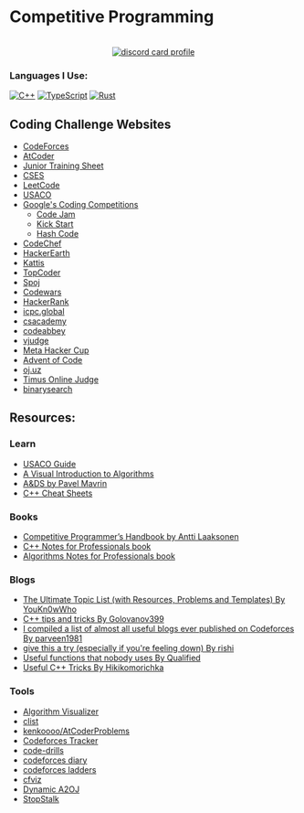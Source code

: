 # Competitive Programming

</br>

<div align="center">
  <a href="https://discord.com/users/90431685472038912" target="_blank">
    <img alt="discord card profile"src="https://lanyard.kyrie25.me/api/90431685472038912?idleMessage=Just%20chillin'%20at%20the%20moment..." />
  </a>
</div>

### Languages I Use:

[![C++](https://img.shields.io/badge/c++-%2300599C.svg?style=for-the-badge&logo=c%2B%2B&logoColor=white)](http://www.cplusplus.org) [![TypeScript](https://img.shields.io/badge/typescript-%23007ACC.svg?style=for-the-badge&logo=typescript&logoColor=white)](https://www.typescriptlang.org) [![Rust](https://img.shields.io/badge/rust-%23000000.svg?style=for-the-badge&logo=rust&logoColor=white)](https://www.rust-lang.org)

## Coding Challenge Websites

- [CodeForces](https://codeforces.com/)
- [AtCoder](https://atcoder.jp/)
- [Junior Training Sheet](https://goo.gl/unDETI)
- [CSES](https://cses.fi/)
- [LeetCode](https://leetcode.com/)
- [USACO](https://usaco.guide/)
- [Google's Coding Competitions](https://codingcompetitions.withgoogle.com)
  - [Code Jam](https://codingcompetitions.withgoogle.com/codejam)
  - [Kick Start](https://codingcompetitions.withgoogle.com/kickstart)
  - [Hash Code](https://codingcompetitions.withgoogle.com/hashcode)
- [CodeChef](https://www.codechef.com/)
- [HackerEarth](https://www.hackerearth.com/)
- [Kattis](https://open.kattis.com/)
- [TopCoder](https://www.topcoder.com/)
- [Spoj](https://www.spoj.com/)
- [Codewars](https://www.codewars.com/)
- [HackerRank](https://www.hackerrank.com/)
- [icpc.global](https://icpc.global/)
- [csacademy](https://csacademy.com)
- [codeabbey](https://www.codeabbey.com)
- [vjudge](https://vjudge.net)
- [Meta Hacker Cup](https://www.facebook.com/hackercup/)
- [Advent of Code](https://adventofcode.com/)
- [oj.uz](https://oj.uz/)
- [Timus Online Judge](https://acm.timus.ru)
- [binarysearch](https://binarysearch.com)

## Resources:

### Learn

- [USACO Guide](https://usaco.guide/)
- [A Visual Introduction to Algorithms](https://www.educative.io/courses/visual-introduction-to-algorithms)
- [A&DS by Pavel Mavrin](https://www.youtube.com/playlist?list=PLrS21S1jm43igE57Ye_edwds_iL7ZOAG4)
- [C++ Cheat Sheets](https://hackingcpp.com/cpp/cheat_sheets.html)

### Books

- [Competitive Programmer’s Handbook by Antti Laaksonen](https://cses.fi/book/book.pdf)
- [C++ Notes for Professionals book](https://books.goalkicker.com/CPlusPlusBook/)
- [Algorithms Notes for Professionals book](https://books.goalkicker.com/AlgorithmsBook/)

### Blogs

- [The Ultimate Topic List (with Resources, Problems and Templates) By YouKn0wWho](https://codeforces.com/blog/entry/95106)
- [C++ tips and tricks By Golovanov399](https://codeforces.com/blog/entry/74684)
- [I compiled a list of almost all useful blogs ever published on Codeforces By parveen1981](https://codeforces.com/blog/entry/91363)
- [give this a try (especially if you're feeling down) By rishi](https://codeforces.com/blog/entry/81522)
- [Useful functions that nobody uses By Qualified](https://codeforces.com/blog/entry/86796)
- [Useful C++ Tricks By Hikikomorichka](https://codeforces.com/blog/entry/87283)

### Tools

- [Algorithm Visualizer](https://algorithm-visualizer.org)
- [clist](https://clist.by/)
- [kenkoooo/AtCoderProblems](https://kenkoooo.com/atcoder/)
- [Codeforces Tracker](https://cf-tracker.tech/)
- [code-drills](https://recommender.codedrills.io/)
- [codeforces diary](https://codeforces-diary.netlify.app/)
- [codeforces ladders](https://codeforcesladders.firebaseapp.com)
- [cfviz](https://cfviz.netlify.app/)
- [Dynamic A2OJ](https://a2oj.herokuapp.com/)
- [StopStalk](https://www.stopstalk.com/)

